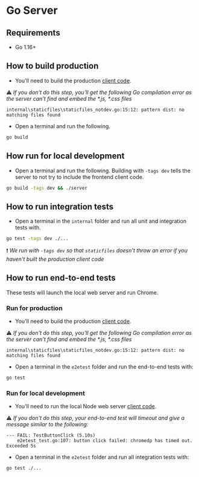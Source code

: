 # Go Server

## Requirements

* Go 1.16+

## How to build production

- You'll need to build the production [client code](/node/client).

⚠️ *If you don't do this step, you'll get the following Go compilation error as the server can't find and embed the \*.js, \*.css files*

```
internal\staticfiles\staticfiles_notdev.go:15:12: pattern dist: no matching files found
```

- Open a terminal and run the following.

```sh
go build
```

## How run for local development

- Open a terminal and run the following. Building with `-tags dev` tells the server to not try to include the frontend client code.

```sh
go build -tags dev && ./server
```

## How to run integration tests

- Open a terminal in the `internal` folder and run all unit and integration tests with.

```sh
go test -tags dev ./...
```

❗ *We run with `-tags dev` so that `staticfiles` doesn't throw an error if you haven't built the production client code*

## How to run end-to-end tests

These tests will launch the local web server and run Chrome.

### Run for production

- You'll need to build the production [client code](/node/client).

⚠️ *If you don't do this step, you'll get the following Go compilation error as the server can't find and embed the \*.js, \*.css files*

```
internal\staticfiles\staticfiles_notdev.go:15:12: pattern dist: no matching files found
```

- Open a terminal in the `e2etest` folder and run the end-to-end tests with:

```sh
go test
```

### Run for local development

- You'll need to run the local Node web server [client code](/node/client).

⚠️ *If you don't do this step, your end-to-end test will timeout and give a message similar to the following:*

```
--- FAIL: TestButtonClick (5.10s)
    e2etest_test.go:107: button click failed: chromedp has timed out. Exceeded 5s
```

- Open a terminal in the `e2etest` folder and run all integration tests with:

```sh
go test ./...
```
